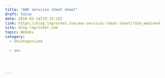 ```yaml
---
title: "AWS services cheat sheet"
draft: false
date: 2020-02-14T19:15:16Z
link: https://blog.logrocket.com/aws-services-cheat-sheet/?utm_medium=RSS&utm_source=hune
site: blog.logrocket.com
topic: Webdev
category:
  - Uncategorized
  
  - aws
  
   
  

---
```

